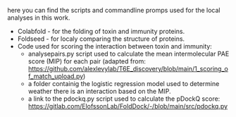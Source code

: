 here you can find the scripts and commandline promps used for the local analyses in this work.

- Colabfold - for the folding of toxin and immunity proteins.
- Foldseed - for localy comparing the structure of proteins.
- Code used for scoring the interaction between toxin and immunity:
    - analysepairs.py script used to calculate the mean intermolecular PAE score (MIP) for each pair (adapted from:  https://github.com/alexlevylab/T6E_discovery/blob/main/1_scoring_of_match_upload.py)
    - a folder containig the logistic regression model used to determine weather there is an interaction based on the MIP.
    - a link to the pdockq.py script used to calculate the pDockQ score: https://gitlab.com/ElofssonLab/FoldDock/-/blob/main/src/pdockq.py
